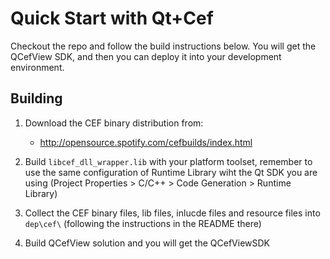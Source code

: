 Quick Start with Qt+Cef
======

Checkout the repo and follow the build instructions below. You will get the QCefView SDK, and then you can deploy it into your development environment.

Building
------

1. Download the CEF binary distribution from:
    - http://opensource.spotify.com/cefbuilds/index.html

2. Build `libcef_dll_wrapper.lib` with your platform toolset, remember to use the same configuration of Runtime Library wiht the Qt SDK you are using (Project Properties > C/C++ > Code Generation > Runtime Library)

3. Collect the CEF binary files, lib files, inlucde files and resource files into `dep\cef\` (following the instructions in the README there)

4. Build QCefView solution and you will get the QCefViewSDK
